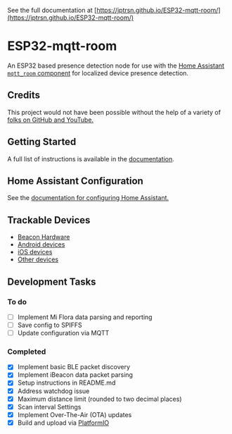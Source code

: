 See the full documentation at [https://jptrsn.github.io/ESP32-mqtt-room/](https://jptrsn.github.io/ESP32-mqtt-room/)

# ESP32-mqtt-room
An ESP32 based presence detection node for use with the [Home Assistant](https://www.home-assistant.io/) [`mqtt_room` component](https://www.home-assistant.io/components/sensor.mqtt_room/) for localized device presence detection.

## Credits
This project would not have been possible without the help of a variety of [folks on GitHub and YouTube.](https://jptrsn.github.io/ESP32-mqtt-room/index.html#credits)

## Getting Started
A full list of instructions is available in the [documentation](https://jptrsn.github.io/ESP32-mqtt-room/index.html#getting-started).

## Home Assistant Configuration
See the [documentation for configuring Home Assistant.](https://jptrsn.github.io/ESP32-mqtt-room/home_assistant.html)

## Trackable Devices
* [Beacon Hardware](https://jptrsn.github.io/ESP32-mqtt-room/beacons.html)
* [Android devices](https://jptrsn.github.io/ESP32-mqtt-room/android.html)
* [iOS devices](https://jptrsn.github.io/ESP32-mqtt-room/index.html#tracking-iphone)
* [Other devices](https://jptrsn.github.io/ESP32-mqtt-room/beacons.html#non-beacon-hardware)

## Development Tasks

### To do
- [ ] Implement Mi Flora data parsing and reporting
- [ ] Save config to SPIFFS
- [ ] Update configuration via MQTT

### Completed
- [x] Implement basic BLE packet discovery
- [x] Implement iBeacon data packet parsing
- [x] Setup instructions in README.md
- [x] Address watchdog issue
- [x] Maximum distance limit (rounded to two decimal places)
- [x] Scan interval Settings
- [x] Implement Over-The-Air (OTA) updates
- [x] Build and upload via [PlatformIO](platformio.org)
